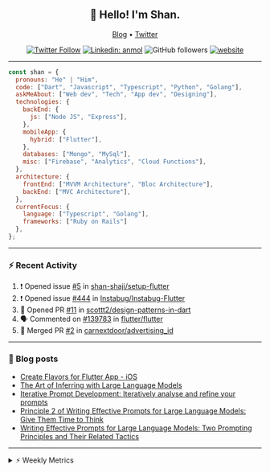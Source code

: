 <h2 align="center">👋 Hello! I'm Shan.</h2>
<p align="center">
  <a href="https://medium.com/feed/@shan-shaji">Blog</a> •
  <a href="https://twitter.com/intent/follow?screen_name=shan__shaji">Twitter</a>
</p>

<p align="center"><a href="https://twitter.com/intent/follow?screen_name=shan__shaji"><img src="https://img.shields.io/twitter/follow/shan__shaji?style=flat" alt="Twitter Follow"></a>
<a href="https://www.linkedin.com/in/shan-shaji/"><img src="https://img.shields.io/badge/shan-shaji?style=flat-square&amp;logo=Linkedin&amp;logoColor=white&amp;link=https://www.linkedin.com/in/shan-shaji/" alt="Linkedin: anmol"></a>
<img src="https://img.shields.io/github/followers/shan-shaji?label=Follow&amp;style=social" alt="GitHub followers">
<a href="http://shan-shaji.github.io/"><img src="https://img.shields.io/badge/Website-46a2f1.svg?&amp;style=flat-square&amp;logo=Google-Chrome&amp;logoColor=white&amp;link=http://shan-shaji.github.io/" alt="website"></a></p>

<hr>

```javascript
const shan = {
  pronouns: "He" | "Him",
  code: ["Dart", "Javascript", "Typescript", "Python", "Golang"],
  askMeAbout: ["Web dev", "Tech", "App dev", "Designing"],
  technologies: {
    backEnd: {
      js: ["Node JS", "Express"],
    },
    mobileApp: {
      hybrid: ["Flutter"],
    },
    databases: ["Mongo", "MySql"],
    misc: ["Firebase", "Analytics", "Cloud Functions"],
  },
  architecture: {
    frontEnd: ["MVVM Architecture", "Bloc Architecture"],
    backEnd: ["MVC Architecture"],
  },
  currentFocus: {
    language: ["Typescript", "Golang"],
    frameworks: ["Ruby on Rails"]
  },
};
```

---

### ⚡ Recent Activity

<!--START_SECTION:activity-->
1. ❗ Opened issue [#5](https://github.com/shan-shaji/setup-flutter/issues/5) in [shan-shaji/setup-flutter](https://github.com/shan-shaji/setup-flutter)
2. ❗ Opened issue [#444](https://github.com/Instabug/Instabug-Flutter/issues/444) in [Instabug/Instabug-Flutter](https://github.com/Instabug/Instabug-Flutter)
3. 💪 Opened PR [#11](https://github.com/scottt2/design-patterns-in-dart/pull/11) in [scottt2/design-patterns-in-dart](https://github.com/scottt2/design-patterns-in-dart)
4. 🗣 Commented on [#139783](https://github.com/flutter/flutter/issues/139783#issuecomment-1908793600) in [flutter/flutter](https://github.com/flutter/flutter)
5. 🎉 Merged PR [#2](https://github.com/carnextdoor/advertising_id/pull/2) in [carnextdoor/advertising_id](https://github.com/carnextdoor/advertising_id)
<!--END_SECTION:activity-->

---

### 📕 Blog posts

<!-- BLOG-POST-LIST:START -->
- [Create Flavors for Flutter App - iOS](https://dev.to/shanshaji/create-flavors-for-flutter-app-ios-fnl)
- [The Art of Inferring with Large Language Models](https://dev.to/arkroot/the-art-of-inferring-with-large-language-models-243m)
- [Iterative Prompt Development: Iteratively analyse and refine your prompts](https://dev.to/arkroot/iterative-prompt-development-iteratively-analyse-and-refine-your-prompts-3ibl)
- [Principle 2 of Writing Effective Prompts for Large Language Models: Give Them Time to Think](https://dev.to/arkroot/principle-2-of-writing-effective-prompts-for-large-language-models-give-them-time-to-think-25j3)
- [Writing Effective Prompts for Large Language Models: Two Prompting Principles and Their Related Tactics](https://dev.to/arkroot/writing-effective-prompts-for-large-language-models-two-prompting-principles-and-their-related-tactics-151a)
<!-- BLOG-POST-LIST:END -->

<hr>
<details>
    <summary>⚡ Weekly Metrics</summary>
    <p>
    
<!--START_SECTION:waka-->
![Code Time](http://img.shields.io/badge/Code%20Time-2%2C803%20hrs%2013%20mins-blue)

![Profile Views](http://img.shields.io/badge/Profile%20Views-0-blue)

**🐱 My GitHub Data** 

> 📦 ? Used in GitHub's Storage 
 > 
> 🏆 369 Contributions in the Year 2024
 > 
> 💼 Opted to Hire
 > 
> 📜 105 Public Repositories 
 > 
> 🔑 0 Private Repositories 
 > 
**I'm an Early 🐤** 

```text
🌞 Morning                10920 commits       █████░░░░░░░░░░░░░░░░░░░░   18.70 % 
🌆 Daytime                18885 commits       ████████░░░░░░░░░░░░░░░░░   32.34 % 
🌃 Evening                21304 commits       █████████░░░░░░░░░░░░░░░░   36.48 % 
🌙 Night                  7287 commits        ███░░░░░░░░░░░░░░░░░░░░░░   12.48 % 
```
📅 **I'm Most Productive on Friday** 

```text
Monday                   10812 commits       █████░░░░░░░░░░░░░░░░░░░░   18.51 % 
Tuesday                  10293 commits       ████░░░░░░░░░░░░░░░░░░░░░   17.63 % 
Wednesday                7843 commits        ███░░░░░░░░░░░░░░░░░░░░░░   13.43 % 
Thursday                 10395 commits       ████░░░░░░░░░░░░░░░░░░░░░   17.80 % 
Friday                   11208 commits       █████░░░░░░░░░░░░░░░░░░░░   19.19 % 
Saturday                 4002 commits        ██░░░░░░░░░░░░░░░░░░░░░░░   06.85 % 
Sunday                   3843 commits        ██░░░░░░░░░░░░░░░░░░░░░░░   06.58 % 
```


📊 **This Week I Spent My Time On** 

```text
🕑︎ Time Zone: Asia/Kolkata

💬 Programming Languages: 
TypeScript               6 hrs 20 mins       ████████████░░░░░░░░░░░░░   49.29 % 
Python                   1 hr 38 mins        ███░░░░░░░░░░░░░░░░░░░░░░   12.72 % 
JavaScript               1 hr 33 mins        ███░░░░░░░░░░░░░░░░░░░░░░   12.08 % 
Ruby                     59 mins             ██░░░░░░░░░░░░░░░░░░░░░░░   07.69 % 
Dart                     35 mins             █░░░░░░░░░░░░░░░░░░░░░░░░   04.54 % 

🔥 Editors: 
VS Code                  12 hrs 51 mins      █████████████████████████   100.00 % 

🐱‍💻 Projects: 
doarun-cloud-functions   6 hrs 53 mins       █████████████░░░░░░░░░░░░   53.66 % 
in_appwebview_javscript_c2 hrs 42 mins       █████░░░░░░░░░░░░░░░░░░░░   21.04 % 
b96c93b5b2cefc7bf55678eba1 hr 38 mins        ███░░░░░░░░░░░░░░░░░░░░░░   12.72 % 
turbo                    1 hr 30 mins        ███░░░░░░░░░░░░░░░░░░░░░░   11.68 % 
setup-flutter            6 mins              ░░░░░░░░░░░░░░░░░░░░░░░░░   00.83 % 

💻 Operating System: 
Mac                      12 hrs 44 mins      █████████████████████████   99.17 % 
Linux                    6 mins              ░░░░░░░░░░░░░░░░░░░░░░░░░   00.83 % 
```

**I Mostly Code in Dart** 

```text
Dart                     43 repos            ██████████░░░░░░░░░░░░░░░   39.09 % 
C++                      5 repos             █░░░░░░░░░░░░░░░░░░░░░░░░   04.55 % 
Python                   5 repos             █░░░░░░░░░░░░░░░░░░░░░░░░   04.55 % 
Dockerfile               1 repo              ░░░░░░░░░░░░░░░░░░░░░░░░░   00.91 % 
Swift                    1 repo              ░░░░░░░░░░░░░░░░░░░░░░░░░   00.91 % 
```




 Last Updated on 09/05/2024 18:50:51 UTC
<!--END_SECTION:waka-->

</p>
 </details>
